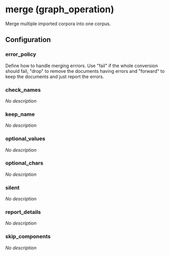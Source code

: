 # merge (graph_operation)

Merge multiple imported corpora into one corpus.

## Configuration

###  error_policy

Define how to handle merging errrors.
Use "fail" if the whole conversion should fail, "drop" to remove the
documents having errors and "forward" to keep the documents and just
report the errors.

###  check_names

*No description*

###  keep_name

*No description*

###  optional_values

*No description*

###  optional_chars

*No description*

###  silent

*No description*

###  report_details

*No description*

###  skip_components

*No description*

